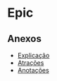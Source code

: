# Epic

## Anexos

- [Explicação](./Epic/Explicação.md)
- [Atrações](./Epic/Atrações.md)
- [Anotações](./Epic/Anotações.md)
